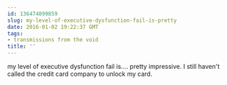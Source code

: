 ```yaml
---
id: 136474899859
slug: my-level-of-executive-dysfunction-fail-is-pretty
date: 2016-01-02 19:22:37 GMT
tags:
- transmissions from the void
title: ''
---
```

my level of executive dysfunction fail is.... pretty impressive. I still haven't called the credit card company to unlock my card.